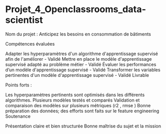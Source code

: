 # Projet_4_Openclassrooms_data-scientist
Nom du projet : Anticipez les besoins en consommation de bâtiments

Compétences évaluées

Adapter les hyperparamètres d'un algorithme d'apprentissage supervisé afin de l'améliorer - Validé
Mettre en place le modèle d'apprentissage supervisé adapté au problème métier - Validé
Évaluer les performances d’un modèle d'apprentissage supervisé - Validé
Transformer les variables pertinentes d'un modèle d'apprentissage supervisé - Validé
Livrable

Points forts :

Les hyperparamètres pertinents sont optimisés dans les différents algorithmes.
Plusieurs modèles testés et comparés
Validation et comparaison des modèles sur plusieurs métriques (r2 , rmse ) 
Bonne préparation des données; des efforts sont faits sur le feature engineering
Soutenance

Présentation claire et bien structurée
Bonne maîtrise du sujet et la mission
